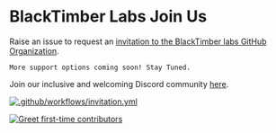 ##
# BlackTimber Labs Join Us

Raise an issue to request an [invitation to the BlackTimber labs GitHub Organization](https://github.com/BlackTimber-Labs/join-us/issues/new?assignees=RITEKROUNAK&labels=invitation&template=invitation.yml&title=Looking+forward+to+get+involved+and+contribute+to+the+community+%F0%9F%8E%89).

`More support options coming soon! Stay Tuned.`

Join our inclusive and welcoming Discord community [here](https://discord.gg/up4JGVbZ8G).

[![.github/workflows/invitation.yml](https://github.com/BlackTimber-Labs/join-us/actions/workflows/invitation.yml/badge.svg)](https://github.com/BlackTimber-Labs/join-us/actions/workflows/invitation.yml)

[![Greet first-time contributors](https://github.com/BlackTimber-Labs/join-us/actions/workflows/greetings.yml/badge.svg)](https://github.com/BlackTimber-Labs/join-us/actions/workflows/greetings.yml)
